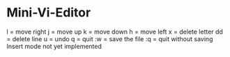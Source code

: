 # Mini-Vi-Editor

l = move right
j = move up
k = move down
h = move left
x = delete letter
dd = delete line
u = undo
q = quit
:w = save the file
:q = quit without saving
Insert mode not yet implemented
